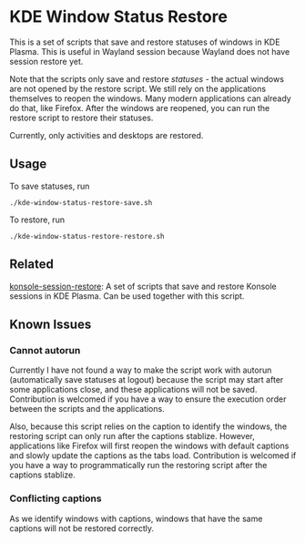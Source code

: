 # KDE Window Status Restore

This is a set of scripts that save and restore statuses of windows in KDE Plasma.
This is useful in Wayland session because Wayland does not have session restore yet.

Note that the scripts only save and restore *statuses* - the actual windows are not opened by the restore script.
We still rely on the applications themselves to reopen the windows.
Many modern applications can already do that, like Firefox.
After the windows are reopened, you can run the restore script to restore their statuses.

Currently, only activities and desktops are restored.

## Usage

To save statuses, run

```
./kde-window-status-restore-save.sh
```

To restore, run

```
./kde-window-status-restore-restore.sh
```

## Related

[konsole-session-restore](https://github.com/Kelvin-Ng/konsole-session-restore): A set of scripts that save and restore Konsole sessions in KDE Plasma. Can be used together with this script.

## Known Issues

### Cannot autorun

Currently I have not found a way to make the script work with autorun (automatically save statuses at logout) because the script may start after some applications close, and these applications will not be saved. Contribution is welcomed if you have a way to ensure the execution order between the scripts and the applications.

Also, because this script relies on the caption to identify the windows, the restoring script can only run after the captions stablize. However, applications like Firefox will first reopen the windows with default captions and slowly update the captions as the tabs load. Contribution is welcomed if you have a way to programmatically run the restoring script after the captions stablize.

### Conflicting captions

As we identify windows with captions, windows that have the same captions will not be restored correctly.

